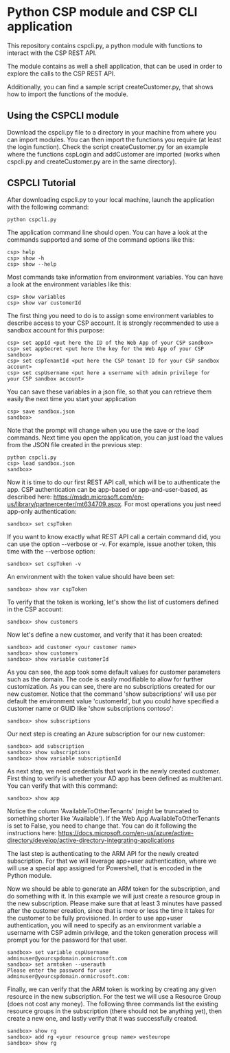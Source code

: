 # Python CSP module and CSP CLI application

This repository contains cspcli.py, a python module with functions to interact with the CSP REST API.

The module contains as well a shell application, that can be used in order to explore the calls to the CSP REST API.

Additionally, you can find a sample script createCustomer.py, that shows how to import the functions of the module.

## Using the CSPCLI module

Download the cspcli.py file to a directory in your machine from where you can import modules. You can then import the functions you require (at least the login function). Check the script createCustomer.py for an example where the functions cspLogin and addCustomer are imported (works when cspcli.py and createCustomer.py are in the same directory).

## CSPCLI Tutorial

After downloading cspcli.py to your local machine, launch the application with the following command:

```
python cspcli.py
```

The application command line should open. You can have a look at the commands supported and some of the command options like this:

```
csp> help
csp> show -h
csp> show --help
```

Most commands take information from environment variables. You can have a look at the environment variables like this:

```
csp> show variables
csp> show var customerId
```

The first thing you need to do is to assign some environment variables to describe access to your CSP account. It is strongly recommended to use a sandbox account for this purpose:

```
csp> set appId <put here the ID of the Web App of your CSP sandbox>
csp> set appSecret <put here the key for the Web App of your CSP sandbox>
csp> set cspTenantId <put here the CSP tenant ID for your CSP sandbox account>
csp> set cspUsername <put here a username with admin privilege for your CSP sandbox account>
```

You can save these variables in a json file, so that you can retrieve them easily the next time you start your application
```
csp> save sandbox.json
sandbox>
```

Note that the prompt will change when you use the save or the load commands. Next time you open the application, you can just load the values from the JSON file created in the previous step:

```
python cspcli.py
csp> load sandbox.json
sandbox>
```

Now it is time to do our first REST API call, which will be to authenticate the app. CSP authentication can be app-based or app-and-user-based, as described here: https://msdn.microsoft.com/en-us/library/partnercenter/mt634709.aspx. For most operations you just need app-only authentication:

```
sandbox> set cspToken
```

If you want to know exactly what REST API call a certain command did, you can use the option --verbose or -v. For example, issue another token, this time with the --verbose option:

```
sandbox> set cspToken -v
```

An environment with the token value should have been set:

```
sandbox> show var cspToken
```

To verify that the token is working, let's show the list of customers defined in the CSP account:

```
sandbox> show customers
```

Now let's define a new customer, and verify that it has been created:

```
sandbox> add customer <your customer name>
sandbox> show customers
sandbox> show variable customerId
```

As you can see, the app took some default values for customer parameters such as the domain. The code is easily modifiable to allow for further customization. As you can see, there are no subscriptions created for our new customer. Notice that the command 'show subscriptions' will use per default the environment value 'customerId', but you could have specified a customer name or GUID like 'show subscriptions contoso': 

```
sandbox> show subscriptions
```

Our next step is creating an Azure subscription for our new customer:

```
sandbox> add subscription
sandbox> show subscriptions
sandbox> show variable subscriptionId
```

As next step, we need credentials that work in the newly created customer. First thing to verify is whether your AD app has been defined as multitenant. You can verify that with this command:

```
sandbox> show app
```

Notice the column 'AvailableToOtherTenants' (might be truncated to something shorter like 'Available'). If the Web App AvailableToOtherTenants is set to False, you need to change that. You can do it following the instructions here: https://docs.microsoft.com/en-us/azure/active-directory/develop/active-directory-integrating-applications

The last step is authenticating to the ARM API for the newly created subscription. For that we will leverage app+user authentication, where we will use a special app assigned for Powershell, that is encoded in the Python module.

Now we should be able to generate an ARM token for the subscription, and do something with it. In this example we will just create a resource group in the new subscription. Please make sure that at least 3 minutes have passed after the customer creation, since that is more or less the time it takes for the customer to be fully provisioned. In order to use app+user authentication, you will need to specify as an environment variable a username with CSP admin privilege, and the token generation process will prompt you for the password for that user. 

```
sandbox> set variable cspUsername adminuser@yourcspdomain.onmicrosoft.com
sandbox> set armtoken --userauth
Please enter the password for user adminuser@yourcspdomain.onmicrosoft.com:
```

Finally, we can verify that the ARM token is working by creating any given resource in the new subscription. For the test we will use a Resource Group (does not cost any money). The following three commands list the existing resource groups in the subscription (there should not be anything yet), then create a new one, and lastly verify that it was successfully created.

```
sandbox> show rg
sandbox> add rg <your resource group name> westeurope
sandbox> show rg
```